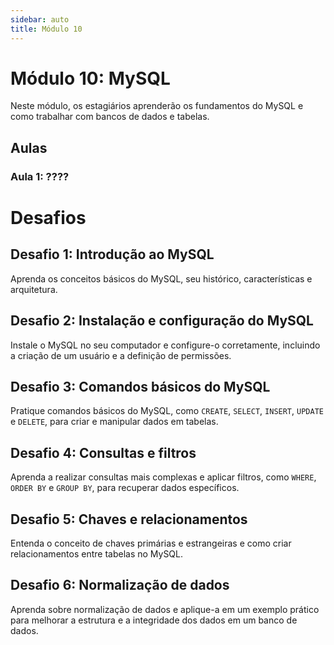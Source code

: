 ```yaml
---
sidebar: auto
title: Módulo 10
---
```


# Módulo 10: MySQL

Neste módulo, os estagiários aprenderão os fundamentos do MySQL e como trabalhar com bancos de dados e tabelas.

## Aulas

### Aula 1: ????

# Desafios

## Desafio 1: Introdução ao MySQL

Aprenda os conceitos básicos do MySQL, seu histórico, características e arquitetura.

## Desafio 2: Instalação e configuração do MySQL

Instale o MySQL no seu computador e configure-o corretamente, incluindo a criação de um usuário e a definição de permissões.

## Desafio 3: Comandos básicos do MySQL

Pratique comandos básicos do MySQL, como `CREATE`, `SELECT`, `INSERT`, `UPDATE` e `DELETE`, para criar e manipular dados em tabelas.

## Desafio 4: Consultas e filtros

Aprenda a realizar consultas mais complexas e aplicar filtros, como `WHERE`, `ORDER BY` e `GROUP BY`, para recuperar dados específicos.

## Desafio 5: Chaves e relacionamentos

Entenda o conceito de chaves primárias e estrangeiras e como criar relacionamentos entre tabelas no MySQL.

## Desafio 6: Normalização de dados

Aprenda sobre normalização de dados e aplique-a em um exemplo prático para melhorar a estrutura e a integridade dos dados em um banco de dados.

